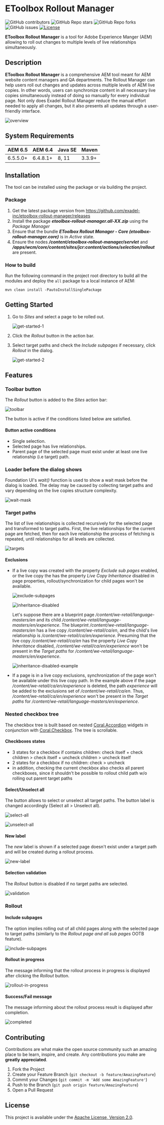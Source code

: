 # EToolbox Rollout Manager

![GitHub contributors](https://img.shields.io/github/contributors/exadel-inc/etoolbox-rollout-manager)
![GitHub Repo stars](https://img.shields.io/github/stars/exadel-inc/etoolbox-rollout-manager)
![GitHub Repo forks](https://img.shields.io/github/forks/exadel-inc/etoolbox-rollout-manager)
![GitHub issues](https://img.shields.io/github/issues/exadel-inc/etoolbox-rollout-manager)
[![License](https://img.shields.io/badge/License-Apache%202.0-green.svg)](https://opensource.org/licenses/Apache-2.0)

**EToolbox Rollout Manager** is a tool for Adobe Experience Manger (AEM) allowing to roll out changes to multiple levels of live relationships simultaneously.

## Description

**EToolbox Rollout Manager** is a comprehensive AEM tool meant for AEM website content managers and QA departments. The Rollout Manager can help users roll out changes and updates across multiple levels of AEM live copies. In other words, users can synchronize content in all necessary live copies simultaneously instead of doing so manually for every individual page. Not only does Exadel Rollout Manager reduce the manual effort needed to apply all changes, but it also presents all updates through a user-friendly interface.


![overview](_img/overview.png)

## System Requirements

AEM 6.5 | AEM 6.4 | Java SE | Maven
---------|---------|---------|---------
6.5.5.0+ | 6.4.8.1+ | 8, 11 | 3.3.9+

## Installation
The tool can be installed using the package or via building the project.

### Package
1. Get the latest package version from https://github.com/exadel-inc/etoolbox-rollout-manager/releases
2. Install the package _**etoolbox-rollout-manager.all-XX.zip**_ using the _Package Manager_
3. Ensure that the bundle **_EToolbox Rollout Manager - Core (etoolbox-rollout-manager.core)_** is in _Active_ state.
4. Ensure the nodes **_/content/etoolbox-rollout-manager/servlet_** and **_/apps/wcm/core/content/sites/jcr:content/actions/selection/rollout_** are present.

### How to build

Run the following command in the project root directory to build all the modules and deploy the `all` package to a local instance of AEM:

`mvn clean install -PautoInstallSinglePackage`

## Getting Started
1. Go to _Sites_ and select a page to be rolled out.
   
   ![get-started-1](_img/get-started-1.png)
   
2. Click the _Rollout_ button in the action bar.
3. Select target paths and check the _Include subpages_ if necessary, click _Rollout_ in the dialog.
   
   ![get-started-2](_img/get-started-2.png)

## Features
### Toolbar button
The _Rollout_ button is added to the _Sites_ action bar:

![toolbar](_img/toolbar.png)

The button is active if the conditions listed below are satisfied.

#### Button active conditions
- Single selection.
- Selected page has live relationships.
- Parent page of the selected page must exist under at least one live relationship (i.e target) path.

### Loader before the dialog shows
Foundation UI's _wait()_ function is used to show a wait mask before the dialog is loaded. The delay may be caused by collecting target paths and vary depending on the live copies structure complexity.

![wait-mask](_img/wait-mask.png)

### Target paths
The list of live relationships is collected recursively for the selected page and transformed to target paths.  First, the live relationships for the current page are fetched, then for each live  relationship the process of fetching is repeated, until relationships for all levels are collected.

![targets](_img/targets.png)

#### Exclusions
- If a live copy was created with the property _Exclude sub pages_ enabled, or the live copy the has the property _Live Copy Inheritance_ disabled in page properties, rollout/synchronization for child pages won't be available.
  
  ![exclude-subpages](_img/exclude-subpages.png)
  
  ![inheritance-disabled](_img/inheritance-disabled.png)
  
  Let's suppose there are a blueprint page _/content/we-retail/language-masters/en_ and its child _/content/we-retail/language-masters/en/experience_. The blueprint _/content/we-retail/language-masters/en_ has a live copy _/content/we-retail/ca/en_, and the child's live relationship is _/content/we-retail/ca/en/experience_. Presuming that the live copy _/content/we-retail/ca/en_ has the property _Live Copy Inheritance_ disabled, _/content/we-retail/ca/en/experience_ won't be present in the _Target paths_ for _/content/we-retail/language-masters/en/experience_.
  
  ![inheritance-disabled-example](_img/inheritance-disabled-example.png)

- If a page is in a live copy exclusions, synchronization of the page won't be available under this live copy path. In the example above if the page _/content/we-retail/ca/en/experience_ is deleted, the path _experience_ will be added to the exclusions set of _/content/we-retail/ca/en_. Thus, _/content/we-retail/ca/en/experience_ won't be present in the _Target paths_ for _/content/we-retail/language-masters/en/experience_.
  
### Nested checkbox tree
The checkbox tree is built based on nested [Coral.Accordion](https://www.adobe.io/experience-manager/reference-materials/6-5/coral-ui/coralui3/Coral.Accordion.html) widgets in conjunction with [Coral.Checkbox](https://www.adobe.io/experience-manager/reference-materials/6-5/coral-ui/coralui3/Coral.Checkbox.html). The tree is scrollable.

#### Checkboxes states
- 3 states for a checkbox if contains children: check itself + check children > check itself + uncheck children > uncheck itself
- 2 states for a checkbox if no children: check > uncheck
- in addition, checking the current checkbox also checks all parent checkboxes, since it shouldn't be possible to rollout child path w/o rolling out parent target paths

#### Select/Unselect all
The button allows to select or unselect all target paths. The button label is changed accordingly (Select all > Unselect all).

![select-all](_img/select-all.png)

![unselect-all](_img/unselect-all.png)

#### New label
The _new_ label is shown if a selected page doesn't exist under a target path and will be created during a rollout process.

![new-label](_img/new-label.png)

#### Selection validation
The _Rollout_ button is disabled if no target paths are selected.

![validation](_img/validation.png)

### Rollout
#### Include subpages
The option implies rolling out of all child pages along with the selected page to target paths (similarly to the _Rollout page and all sub pages_ OOTB feature).

![include-subpages](_img/include-subpages.png)

#### Rollout in progress
The message informing that the rollout process in progress is displayed after clicking the _Rollout_ button.

![rollout-in-progress](_img/rollout-in-progress.png)

#### Success/Fail message
The message informing about the rollout process result is displayed after completion.

![completed](_img/completed.png)
   
## Contributing

Contributions are what make the open source community such an amazing place to be learn, inspire, and create. Any contributions you make are **greatly appreciated**.

1. Fork the Project
2. Create your Feature Branch (`git checkout -b feature/AmazingFeature`)
3. Commit your Changes (`git commit -m 'Add some AmazingFeature'`)
4. Push to the Branch (`git push origin feature/AmazingFeature`)
5. Open a Pull Request

## License

This project is available under the [Apache License, Version 2.0](https://opensource.org/licenses/Apache-2.0).